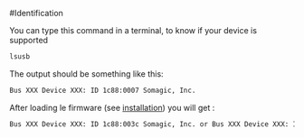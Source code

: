 #Identification

You can type this command in a terminal, to know if your device is supported
```bash
lsusb
```

The output should be something like this:
```bash
Bus XXX Device XXX: ID 1c88:0007 Somagic, Inc.
```

After loading le firmware (see [installation](installation.md)) you will get :
```bash
Bus XXX Device XXX: ID 1c88:003c Somagic, Inc. or Bus XXX Device XXX: ID 1c88:003f Somagic, Inc.
```
